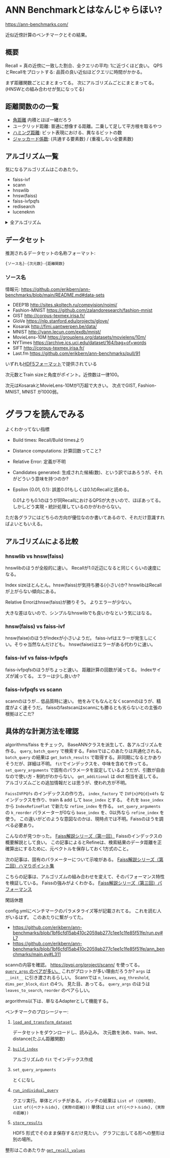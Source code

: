 # ANN Benchmarkとはなんじゃらほい?

https://ann-benchmarks.com/

近似近傍計算のベンチマークとその結果。

## 概要

Recall = 真の近傍に一致した割合、全クエリの平均: 1に近づくほど良い。
QPSとRecallをプロットする: 品質の良い近似ほどクエリに時間がかかる。

まず距離関数ごとにまとまってる。
次にアルゴリズムごとにまとまってる。
(HNSWとの組み合わせが気になってる)

## 距離関数のの一覧

* [角距離](https://en.wikipedia.org/wiki/Angular_distance) 内積とほぼ一緒だろう
* ユークリッド距離: 普通に想像する距離。二乗して足して平方根を取るやつ
* [ハミング距離](https://ja.wikipedia.org/wiki/%E3%83%8F%E3%83%9F%E3%83%B3%E3%82%B0%E8%B7%9D%E9%9B%A2): ビット表現における、異なるビットの数
* [ジャッカード係数](https://en.wikipedia.org/wiki/Jaccard_index): {共通する要素数} / {重複しない全要素数}

## アルゴリズム一覧

気になるアルゴリズムはこのあたり。

* faiss-ivf
* scann
* hnswlib
* hnsw(faiss)
* faiss-ivfpqfs
* redisearch
* luceneknn

<details>
<summary>全アルゴリズム</summary>

* faiss-ivf
* scann
* pgvector
* annoy
* glass
* hnswlib
* BallTree(nmslib)
* vald(NGT-anng)
* hnsw(faiss)
* NGT-qg
* qdrant
* n2
* Milvus(Knowhere)
* qsgngt
* faiss-ivfpqfs
* mrpt
* redisearch
* SW-graph(nmslib)
* NGT-panng
* pynndescent
* vearch
* hnsw(vespa)
* vamana(diskann)
* flann
* luceneknn
* weaviate
* puffinn
* hnsw(nmslib)
* bruteforce-blas
* tinyknn
* NGT-onng
* elastiknn-l2lsh
* sptag
* ckdtree
* kd
* opensearchknn
* datasketch
* bf

</details>

## データセット

推測されるデータセットの名称フォーマット:

    {ソース名}-{次元数}-{距離関数}

### ソース名

情報元: <https://github.com/erikbern/ann-benchmarks/blob/main/README.md#data-sets>

* DEEP1B <http://sites.skoltech.ru/compvision/noimi/>
* Fashion-MNIST <https://github.com/zalandoresearch/fashion-mnist>
* GIST <http://corpus-texmex.irisa.fr/>
* GloVe <https://nlp.stanford.edu/projects/glove/>
* Kosarak <http://fimi.uantwerpen.be/data/>
* MNIST <http://yann.lecun.com/exdb/mnist/>
* MovieLens-10M <https://grouplens.org/datasets/movielens/10m/>
* NYTimes <https://archive.ics.uci.edu/dataset/164/bag+of+words>
* SIFT <http://corpus-texmex.irisa.fr/>
* Last.fm <https://github.com/erikbern/ann-benchmarks/pull/91>

いずれも[HDF5フォーマット](https://ja.wikipedia.org/wiki/Hierarchical_Data_Format#HDF5)で提供されている

次元数とTrain sizeと角度がポイント。近傍数は一律100。

次元はKosarakとMovieLens-10Mが1万超で大きい。
次点でGIST, Fashion-MNIST, MNIST が1000弱。

# グラフを読んでみる

よくわかってない指標

*   Build times: Recall/Build timesより
*   Distance computations: 計算回数ってこと?
*   Relative Error: 定義が不明
*   Candidates generated: 生成された候補(数)、という訳ではあろうが、それがどういう意味を持つのか?
*   Epsilon {0.01, 0.1}: 誤差0.01もしくは0.1のRecallと読める。

    0.01よりも0.1のほうが同RecallにおけるQPSが大きいので、ほぼあってる。
    しかしどう実現・統計処理しているのかがわからない。

ただ各グラフにはどちらの方向が優位なのか書いてあるので、それだけ意識すればよいともいえる。

## アルゴリズムによる比較

### hnswlib vs hnsw(faiss)

hnswlibのほうが全般的に速い。
Recallが1.0近辺になると同じくらいの速度になる。

Index sizeはとんとん。hnsw(faiss)が気持ち勝る(小さい)か?
hnswlibはRecallが上がらない傾向にある。

Relative Errorはhnsw(faiss)が勝りそう。
よりエラーが少ない。

大きな差はないので、シンプルなhnswlibでも良いかなという気にはなる。

### hnsw(faiss) vs faiss-ivf

hnsw(faise)のほうがindexが小さいようだ。
faiss-ivfはエラーが発生しにくい。そりゃ当然なんだけども。
hnsw(faise)はエラーがある代わりに速い。

### faiss-ivf vs faiss-ivfpqfs

faiss-ivfpqfsのほうがちょっと速い。
距離計算の回数が減ってる。
Indexサイズが減ってる。
エラーは少し良いか?

### faiss-ivfpqfs vs scann

scannのほうが…
低品質時に速い。
他をみてもなんとなくscannのほうが、精度がよく速そうだ。
faissのfastscanはscannにも勝るとも劣らないとの主張の根拠はどこだ?

## 具体的な計測方法を確認

algorithms/faiss をチェック。
BaseANNクラスを派生して、各アルゴリズムを作る。
`query`, `batch_query` で検索する。Faissではこのあたりは共通化される。
`batch_query` の結果は `get_batch_results` で取得する。非同期になるとかありそうだが、詳細は不明。
`fit`でインデックスを、中味を含めて作ってる。
`set_query_arguments` で固有のパラメータを設定しているようだが、引数が自由なので使い方・制約がわからない。
`get_additional` は dict 相当を返してる。アルゴリズムごとの追加情報だとは思うが、使われ方が不明。

`FaissIVFPQfs` のインデックスの作り方。
`index_factory` で `IVF{n}PQ{d}x4fs` なインデックスを作り、train & add して `base_index` とする。
それを `base_index` から `IndexRefineFlat` で新たな `refine_index` を作る。
`set_query_arguments` の `k_reorder` パラメーターが0なら `base_index` を、0以外なら `refine_index` を使う。
この違いがどのような意図なのかは、現時点では不明。Faissのほうを調べる必要あり。

こんなのが見つかった。
[Faiss解説シリーズ（第一回）](https://crumbjp.hateblo.jp/entry/2021/05/05/Faiss%E8%A7%A3%E8%AA%AC%E3%82%B7%E3%83%AA%E3%83%BC%E3%82%BA%EF%BC%88%E7%AC%AC%E4%B8%80%E5%9B%9E%EF%BC%8I9)
Faissのインデックスの概要解説として良い。
この記事によるとRefineは、検索結果のデータ距離を正確算出にするために、元ベクトルを保存しておく1方式のこと。

次の記事は、固有のパラメーターについて示唆がある。
[Faiss解説シリーズ（第二回）ハマりポイント集](https://crumbjp.hateblo.jp/entry/2021/05/06/Faiss%E8%A7%A3%E8%AA%AC%E3%82%B7%E3%83%AA%E3%83%BC%E3%82%BA%EF%BC%88%E7%AC%AC%E4%BA%8C%E5%9B%9E%EF%BC%89%E3%83%8F%E3%83%9E%E3%82%8A%E3%83%9D%E3%82%A4%E3%83%B3%E3%83%88%E9%9B%86)

こちらの記事は、アルゴリズムの組み合わせを変えて、そのパフォーマンス特性を検証している。
Faissの強みがよくわかる。
[Faiss解説シリーズ（第三回）パフォーマンス](https://crumbjp.hateblo.jp/entry/2021/05/07/Faiss%E8%A7%A3%E8%AA%AC%E3%82%B7%E3%83%AA%E3%83%BC%E3%82%BA%EF%BC%88%E7%AC%AC%E4%B8%89%E5%9B%9E%EF%BC%89%E3%83%91%E3%83%95%E3%82%A9%E3%83%BC%E3%83%9E%E3%83%B3%E3%82%B9)

閑話休題

config.ymlにベンチマークのパラメタライズ等が記載されてる。
これを読む人がいるはず。
このあたりに繋がってた。
* <https://github.com/erikbern/ann-benchmarks/blob/1bf6cfd15ab410c2059ab277c1ee1c1fe85f51fe/run.py#L7>
* <https://github.com/erikbern/ann-benchmarks/blob/1bf6cfd15ab410c2059ab277c1ee1c1fe85f51fe/ann_benchmarks/main.py#L311>

scannの内容を確認。
<https://pypi.org/project/scann/> を使ってる。
[`query_args` のペアが多い。](https://github.com/erikbern/ann-benchmarks/blob/1bf6cfd15ab410c2059ab277c1ee1c1fe85f51fe/ann_benchmarks/algorithms/scann/config.yml#L12-L15)
これがプロットが多い理由だろうか?
`args` は `__init__` に引き渡されるらしい。
Scannでは `n_leaves`, `avg_threshold`, `dims_per_block`, `dist` の4つ。
見た目、あってる。
`query_args` のほうは `leaves_to_search`, `reorder` のペアらしい。

argorithms以下は、単なるAdapterとして機能する。

ベンチマークのプロシージャー:

1. [`load_and_transform_dataset`](https://github.com/erikbern/ann-benchmarks/blob/1bf6cfd15ab410c2059ab277c1ee1c1fe85f51fe/ann_benchmarks/runner.py#L138)

    データセットをダウンロードし、読み込み。
    次元数を決め、train、test、distance(たぶん距離関数)

2. [`build_index`](https://github.com/erikbern/ann-benchmarks/blob/1bf6cfd15ab410c2059ab277c1ee1c1fe85f51fe/ann_benchmarks/runner.py#L162)

    アルゴリズムの `fit` でインデックス作成

3. `set_query_arguments`

    とくになし

4. [`run_individual_query`](https://github.com/erikbern/ann-benchmarks/blob/1bf6cfd15ab410c2059ab277c1ee1c1fe85f51fe/ann_benchmarks/runner.py#L22)

    クエリ実行。単体とバッチがある。
    バッチの結果は `List of ({総時間}, List of({ベクトルidx}, {実際の距離}))`
    単体は `List of({ベクトルidx}, {実際の距離})`

5. [`store_results`](https://github.com/erikbern/ann-benchmarks/blob/1bf6cfd15ab410c2059ab277c1ee1c1fe85f51fe/ann_benchmarks/results.py#L41)

    HDF5 形式でそのまま保存するだけ見たい。
    グラフに出してる形への整形は別の場所。

整形はこのあたりか [`get_recall_values`](https://github.com/erikbern/ann-benchmarks/blob/1bf6cfd15ab410c2059ab277c1ee1c1fe85f51fe/ann_benchmarks/plotting/metrics.py#L14)

